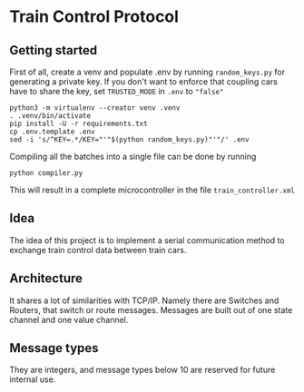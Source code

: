 # Train Control Protocol

## Getting started

First of all, create a venv and populate .env by running `random_keys.py` for generating a private key.
If you don't want to enforce that coupling cars have to share the key, set `TRUSTED_MODE` in `.env` to `"false"`

```shell
python3 -m virtualenv --creator venv .venv
. .venv/bin/activate
pip install -U -r requirements.txt
cp .env.template .env
sed -i 's/^KEY=.*/KEY="'"$(python random_keys.py)"'"/' .env
```

Compiling all the batches into a single file can be done by running

```shell
python compiler.py
```

This will result in a complete microcontroller in the file `train_controller.xml`

## Idea

The idea of this project is to implement a serial communication method to exchange train control data between train cars.

## Architecture

It shares a lot of similarities with TCP/IP. Namely there are Switches and Routers, that switch or route messages. Messages are built out of one state channel and one value channel.

## Message types

They are integers, and message types below 10 are reserved for future internal use.

